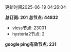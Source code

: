 更新时间2025-06-19 04:26:04

**总订阅: 201**
**总节点: 44832**
- vless节点: 23001
- hysteria2节点: 2

**google ping有效节点: 231**
